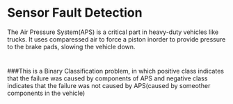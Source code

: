 # Sensor Fault Detection

The Air Pressure System(APS) is a critical part in heavy-duty vehicles like trucks. It uses comparessed air to force a piston inorder to provide pressure to the brake pads, slowing the vehicle down. 
#
###This is a Binary Classification problem, in which positive class indicates that the failure was caused by components of APS and negative class indicates that the failure was not caused by APS(caused by someother components in the vehicle)

